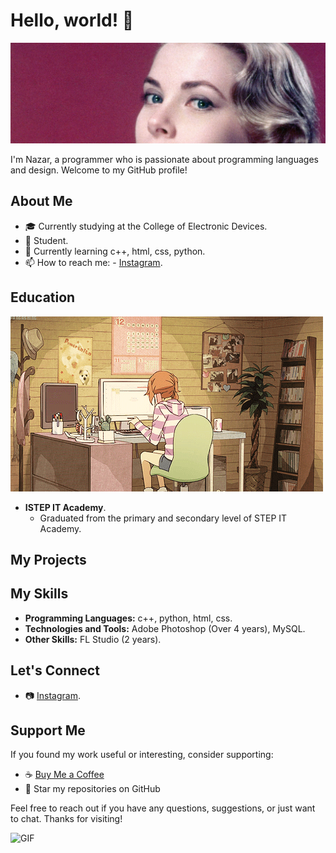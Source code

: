 # Hello, world! 👋
![Header Image](https://github.com/prodbysendwxve/prodbysendwxve/blob/main/hd-aspect-1499073090-gettyimages-71494788%20%D0%BA%D0%BE%D0%BF%D0%B8%D1%8F.jpg?raw=true)
 
<div style="background-image: url('');">
    I'm Nazar, a programmer who is passionate about programming languages and design. Welcome to my GitHub profile!

## About Me
- 🎓 Currently studying at the College of Electronic Devices.
- 💼 Student.
- 🌱 Currently learning c++, html, css, python.
- 📫 How to reach me: - [Instagram](https://www.instagram.com/sendwave6768/).

## Education


![GIF](https://github.com/prodbysendwxve/prodbysendwxve/blob/main/212747903-e9bdf048-2dc8-41f9-b973-0e72ff07bfba.gif?raw=true)



- **ISTEP IT Academy**.
  - Graduated from the primary and secondary level of STEP IT Academy.


## My Projects



## My Skills

- **Programming Languages:** c++, python, html, css.
- **Technologies and Tools:** Adobe Photoshop (Over 4 years), MySQL.
- **Other Skills:** FL Studio (2 years).

## Let's Connect

- 📷 [Instagram](https://www.instagram.com/sendwave6768/).

## Support Me

If you found my work useful or interesting, consider supporting:



- ☕ [Buy Me a Coffee](https://www.buymeacoffee.com/prodbysendwxve)
- 🌟 Star my repositories on GitHub



Feel free to reach out if you have any questions, suggestions, or just want to chat. Thanks for visiting!

![GIF](https://inlnk.ru/4yjxMP)
</div>


